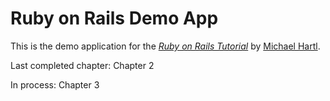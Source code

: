 # Ruby on Rails Demo App

This is the demo application for the
[*Ruby on Rails Tutorial*](http://railstutorial.org/)
by [Michael Hartl](http://michaelhartl.com/).

Last completed chapter: Chapter 2

In process: Chapter 3